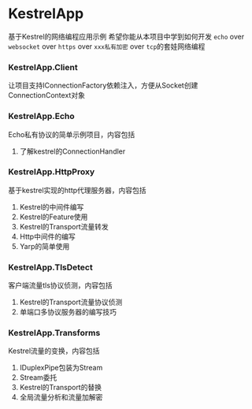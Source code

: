 # KestrelApp
基于Kestrel的网络编程应用示例
希望你能从本项目中学到如何开发 `echo` over `websocket` over `https` over `xxx私有加密` over `tcp`的套娃网络编程

### KestrelApp.Client
让项目支持IConnectionFactory依赖注入，方便从Socket创建ConnectionContext对象

### KestrelApp.Echo
Echo私有协议的简单示例项目，内容包括
1. 了解kestrel的ConnectionHandler

### KestrelApp.HttpProxy
基于kestrel实现的http代理服务器，内容包括
1. Kestrel的中间件编写
2. Kestrel的Feature使用
3. Kestrel的Transport流量转发
4. Http中间件的编写
5. Yarp的简单使用

### KestrelApp.TlsDetect
客户端流量tls协议侦测，内容包括
1. Kestrel的Transport流量协议侦测
2. 单端口多协议服务器的编写技巧

### KestrelApp.Transforms
Kestrel流量的变换，内容包括
1. IDuplexPipe包装为Stream
2. Stream委托
3. Kestrel的Transport的替换
4. 全局流量分析和流量加解密

